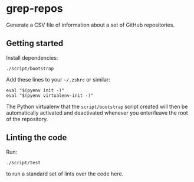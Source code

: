 # grep-repos

Generate a CSV file of information about a set of GitHub repositories.

## Getting started

Install dependencies:

```shell
./script/bootstrap
```

Add these lines to your `~/.zshrc` or similar:

```shell
eval "$(pyenv init -)"
eval "$(pyenv virtualenv-init -)"
```

The Python virtualenv that the `script/bootstrap` script created will then be automatically activated and deactivated whenever you enter/leave the root of the repository.

## Linting the code

Run:

```shell
./script/test
```

to run a standard set of lints over the code here.
